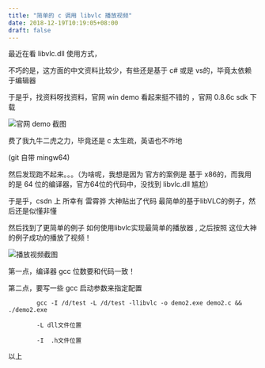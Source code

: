 ```yaml
---
title: "简单的 c 调用 libvlc 播放视频"
date: 2018-12-19T10:19:05+08:00
draft: false
---
```



最近在看 libvlc.dll 使用方式，

不巧的是，这方面的中文资料比较少，有些还是基于 c# 或是 vs的，毕竟太依赖于编辑器

于是乎，找资料呀找资料，官网 win demo 看起来挺不错的 ，官网 0.8.6c sdk 下载

![官网 demo 截图](/images/6835614-245c5ccee97dd9b9.png)

费了我九牛二虎之力，毕竟还是 c 太生疏，英语也不咋地

(git 自带 mingw64)

然后发现跑不起来。。。（为啥呢，我想是因为 官方的案例是 基于 x86的，而我用的是 64 位的编译器，官方64位的代码中，没找到 libvlc.dll 尴尬）

于是乎，csdn 上 所幸有 雷霄骅 大神贴出了代码 最简单的基于libVLC的例子，然后还是似懂非懂

然后找到了更简单的例子 如何使用libvlc实现最简单的播放器 , 之后按照 这位大神的例子成功的播放了视频！

![播放视频截图](/images/6835614-8ece487a13e23fa3.png)

第一点，编译器 gcc 位数要和代码一致！

第二点，要写一些 gcc 启动参数来指定配置
```
        gcc -I /d/test -L /d/test -llibvlc -o demo2.exe demo2.c && ./demo2.exe

        -L dll文件位置 

        -I  .h文件位置
```
以上

